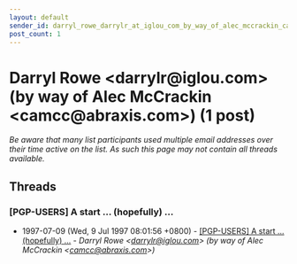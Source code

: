```yaml
---
layout: default
sender_id: darryl_rowe_darrylr_at_iglou_com_by_way_of_alec_mccrackin_camcc_at_abraxis_com_
post_count: 1
---
```


# Darryl Rowe <darrylr<span>@</span>iglou.com> (by way of Alec McCrackin <camcc<span>@</span>abraxis.com>) (1 post)

_Be aware that many list participants used multiple email addresses over their time active on the list. As such this page may not contain all threads available._

## Threads

### [PGP-USERS] A start ... (hopefully) ...
+ 1997-07-09 (Wed, 9 Jul 1997 08:01:56 +0800) - [[PGP-USERS] A start ... (hopefully) ...](/archive/1997/07/c05e1cae566ce917c2267e8cee6f8470e512b3d70fa44f911649256bf5450b23) - _Darryl Rowe \<darrylr@iglou.com\> (by way of Alec McCrackin \<camcc@abraxis.com\>)_

